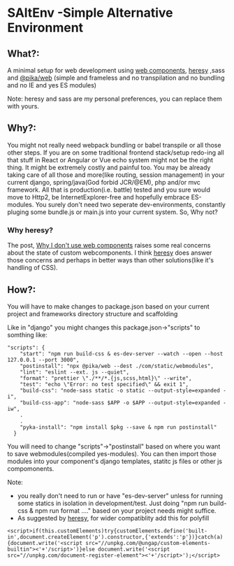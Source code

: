 # SAltEnv -Simple Alternative Environment
## What?:
A minimal setup for web development using [web components](https://www.webcomponents.org/introduction), [heresy](https://github.com/WebReflection/heresy) ,sass and [@pika/web](https://github.com/pikapkg/web) (simple and frameless and no transpilation and no bundling and no IE and yes ES modules)

Note: heresy and sass are my personal preferences, you can replace them with yours.

## Why?:
You might not really need webpack bundling or babel transpile or all those other steps. If you are on some traditional frontend stack/setup redo-ing all that stuff in React or Angular or Vue echo system might not be the right thing. It might be extremely costly and painful too. You may be already taking care of all those and more(like routing, session management) in your current django, spring/java(God forbid JCR/@EM), php and/or mvc framework. All that is production(i.e. battle) tested and you sure would move to Http2, be InternetExplorer-free and hopefully embrace ES-modules. You surely don't need two seperate dev-environments, constantly pluging some bundle.js or main.js into your current system.  So, Why not? 

### Why heresy?
The post, [Why I don't use web components](https://dev.to/richharris/why-i-don-t-use-web-components-2cia) raises some real concerns about the state of custom webcomponents. I think [heresy](https://github.com/WebReflection/heresy)  does answer those concerns and perhaps in better ways than other solutions(like it's handling of CSS).

## How?:
You will have to make changes to package.json based on your current project and frameworks directory structure and scaffolding 

Like in "django" you might changes this package.json->"scripts" to somthing like: 
```
"scripts": {
    "start": "npm run build-css & es-dev-server --watch --open --host 127.0.0.1 --port 3000",
    "postinstall": "npx @pika/web --dest ./com/static/webmodules",
    "lint": "eslint --ext. js --quiet",
    "format": "prettier \"./**/*.{js,scss,html}\" --write",
    "test": "echo \"Error: no test specified\" && exit 1",
    "build-css": "node-sass static -o static --output-style=expanded -i",
    "build-css-app": "node-sass $APP -o $APP --output-style=expanded -iw",
    .
    .
    "pyka-install": "npm install $pkg --save & npm run postinstall"
  }
  ```
You will need to change "scripts"->"postinstall" based on where you want to save webmodules(compiled yes-modules). You can then import those modules into your component's django templates, statitc js files or other js compomonents.

Note: 
- you really don't need to run or have "es-dev-server" unless for running some statics in isolation in development/test. Just doing "npm run build-css & npm run format ...." based on your project needs might suffice. 
- As suggested by [heresy](https://github.com/WebReflection/heresy), for wider compatiblity add this for polyfill
```
<script>if(this.customElements)try{customElements.define('built-in',document.createElement('p').constructor,{'extends':'p'})}catch(a){document.write('<script src="//unpkg.com/@ungap/custom-elements-builtin"><'+'/script>')}else document.write('<script src="//unpkg.com/document-register-element"><'+'/script>');</script>
```
